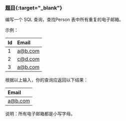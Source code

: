 ### [题目](https://leetcode.cn/problems/duplicate-emails){:target="_blank"}

编写一个 SQL 查询，查找Person 表中所有重复的电子邮箱。

示例：

| Id  | Email   |
|:----|:--------|
| 1   | a@b.com |
| 2   | c@d.com |
| 3   | a@b.com |

根据以上输入，你的查询应返回以下结果：

| Email   |
|:--------|
| a@b.com |

说明：所有电子邮箱都是小写字母。
